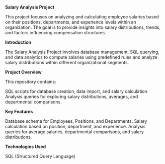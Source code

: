 **Salary Analysis Project**


This project focuses on analyzing and calculating employee salaries based on their positions, departments, and experience levels within an organization. The goal is to provide insights into salary distributions, trends, and factors influencing compensation structures.


**Introduction**

The Salary Analysis Project involves database management, SQL querying, and data analytics to compute salaries using predefined rules and analyze salary distributions within different organizational segments.

**Project Overview**

This repository contains:

SQL scripts for database creation, data import, and salary calculation.
Analysis queries for exploring salary distributions, averages, and departmental comparisons.

**Key Features**

Database schema for Employees, Positions, and Departments.
Salary calculation based on position, department, and experience.
Analysis queries for average salaries, departmental comparisons, and salary distributions.

**Technologies Used**

SQL (Structured Query Language)
